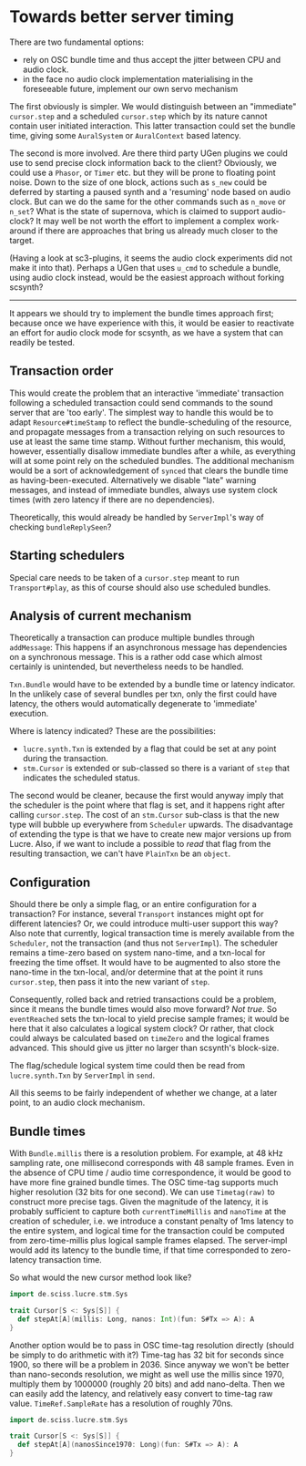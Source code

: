 # Towards better server timing

There are two fundamental options:

- rely on OSC bundle time and thus accept the jitter between CPU and audio clock.
- in the face no audio clock implementation materialising in the foreseeable future,
  implement our own servo mechanism
  
The first obviously is simpler. We would distinguish between an "immediate" `cursor.step`
and a scheduled `cursor.step` which by its nature cannot contain user initiated interaction.
This latter transaction could set the bundle time, giving some `AuralSystem` or `AuralContext` based
latency.

The second is more involved. Are there third party UGen plugins we could use to send precise
clock information back to the client? Obviously, we could use a `Phasor`, or `Timer` etc. but they
will be prone to floating point noise. Down to the size of one block, actions such as `s_new` could
be deferred by starting a paused synth and a 'resuming' node based on audio clock. But can we do the
same for the other commands such as `n_move` or `n_set`? What is the state of supernova, which is
claimed to support audio-clock? It may well be not worth the effort to implement a complex work-around
if there are approaches that bring us already much closer to the target.

(Having a look at sc3-plugins, it seems the audio clock experiments did not make it into that).
Perhaps a UGen that uses `u_cmd` to schedule a bundle, using audio clock instead, would be the easiest
approach without forking scsynth?

--------

It appears we should try to implement the bundle times approach first; because once we have experience with
this, it would be easier to reactivate an effort for audio clock mode for scsynth, as we have a system that
can readily be tested.

## Transaction order

This would create the problem that an interactive 'immediate' transaction following a scheduled transaction
could send commands to the sound server that are 'too early'. The simplest way to handle this would be
to adapt `Resource#timeStamp` to reflect the bundle-scheduling of the resource, and propagate messages from
a transaction relying on such resources to use at least the same time stamp. Without further mechanism, this
would, however, essentially disallow immediate bundles after a while, as everything will at some point
rely on the scheduled bundles. The additional mechanism would be a sort of acknowledgement of `synced` that
clears the bundle time as having-been-executed. Alternatively we disable "late" warning messages, and instead of
immediate bundles, always use system clock times (with zero latency if there are no dependencies).

Theoretically, this would already be handled by `ServerImpl`'s way of checking `bundleReplySeen`?

## Starting schedulers

Special care needs to be taken of a `cursor.step` meant to run `Transport#play`, as this of course should also
use scheduled bundles.

## Analysis of current mechanism

Theoretically a transaction can produce multiple bundles through `addMessage`: This happens if an asynchronous
message has dependencies on a synchronous message. This is a rather odd case which almost certainly is
unintended, but nevertheless needs to be handled.

`Txn.Bundle` would have to be extended by a bundle time or latency indicator. In the unlikely case of several
bundles per txn, only the first could have latency, the others would automatically degenerate to 'immediate'
execution.

Where is latency indicated? These are the possibilities:

- `lucre.synth.Txn` is extended by a flag that could be set at any point during the transaction.
- `stm.Cursor` is extended or sub-classed so there is a variant of `step` that indicates the scheduled status.

The second would be cleaner, because the first would anyway imply that the scheduler is the point where that
flag is set, and it happens right after calling `cursor.step`. The cost of an `stm.Cursor` sub-class is that
the new type will bubble up everywhere from `Scheduler` upwards. The disadvantage of extending the type is that
we have to create new major versions up from Lucre. Also, if we want to include a possible to _read_ that flag
from the resulting transaction, we can't have `PlainTxn` be an `object`.

## Configuration

Should there be only a simple flag, or an entire configuration for a transaction? For instance, several
`Transport` instances might opt for different latencies? Or, we could introduce multi-user support this way?
Also note that currently, logical transaction time is merely available from the `Scheduler`, not the transaction
(and thus not `ServerImpl`). The scheduler remains a time-zero based on system nano-time, and a txn-local for
freezing the time offset. It would have to be augmented to also store the nano-time in the txn-local, and/or
determine that at the point it runs `cursor.step`, then pass it into the new variant of `step`.

Consequently, rolled back and retried transactions could be a problem, since it means the bundle times would
also move forward? _Not true_. So `eventReached` sets the txn-local to yield precise sample frames; it would be
here that it also calculates a logical system clock? Or rather, that clock could always be calculated based on
`timeZero` and the logical frames advanced. This should give us jitter no larger than scsynth's block-size.

The flag/schedule logical system time could then be read from `lucre.synth.Txn` by `ServerImpl` in `send`.

All this seems to be fairly independent of whether we change, at a later point, to an audio clock mechanism.

## Bundle times

With `Bundle.millis` there is a resolution problem. For example, at 48 kHz sampling rate, one millisecond
corresponds with 48 sample frames. Even in the absence of CPU time / audio time correspondence, it would be
good to have more fine grained bundle times. The OSC time-tag supports much higher resolution (32 bits for
one second). We can use `Timetag(raw)` to construct more precise tags. Given the magnitude of the latency,
it is probably sufficient to capture both `currentTimeMillis` and `nanoTime` at the creation of scheduler,
i.e. we introduce a constant penalty of 1ms latency to the entire system, and logical time for the transaction
could be computed from zero-time-millis plus logical sample frames elapsed. The server-impl would add its
latency to the bundle time, if that time corresponded to zero-latency transaction time.

So what would the new cursor method look like?

```scala
import de.sciss.lucre.stm.Sys

trait Cursor[S <: Sys[S]] {
  def stepAt[A](millis: Long, nanos: Int)(fun: S#Tx => A): A
}
```

Another option would be to pass in OSC time-tag resolution directly (should be simply to do
arithmetic with it?) Time-tag has 32 bit for seconds since 1900, so there will be a problem in 2036.
Since anyway we won't be better than nano-seconds resolution, we might as well use the millis since 1970,
multiply them by 1000000 (roughly 20 bits) and add nano-delta. Then we can easily add the latency, and relatively
easy convert to time-tag raw value. `TimeRef.SampleRate` has a resolution of roughly 70ns.

```scala
import de.sciss.lucre.stm.Sys

trait Cursor[S <: Sys[S]] {
  def stepAt[A](nanosSince1970: Long)(fun: S#Tx => A): A
}
```

